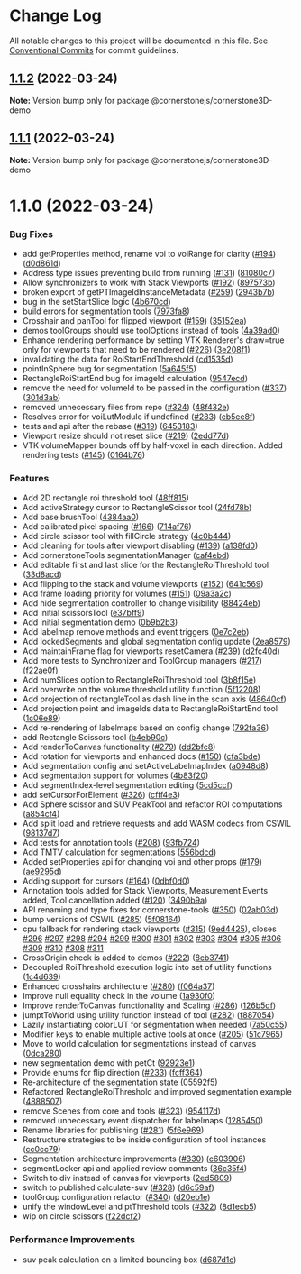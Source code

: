 # Change Log

All notable changes to this project will be documented in this file.
See [Conventional Commits](https://conventionalcommits.org) for commit guidelines.

## [1.1.2](https://github.com/PrecisionMetrics/cornerstone3d-FORPUBLIC/compare/@cornerstonejs/cornerstone3D-demo@1.1.1...@cornerstonejs/cornerstone3D-demo@1.1.2) (2022-03-24)

**Note:** Version bump only for package @cornerstonejs/cornerstone3D-demo





## [1.1.1](https://github.com/PrecisionMetrics/cornerstone3d-FORPUBLIC/compare/@cornerstonejs/cornerstone3D-demo@1.1.0...@cornerstonejs/cornerstone3D-demo@1.1.1) (2022-03-24)

**Note:** Version bump only for package @cornerstonejs/cornerstone3D-demo





# 1.1.0 (2022-03-24)


### Bug Fixes

* add getProperties method, rename voi to voiRange for clarity ([#194](https://github.com/PrecisionMetrics/cornerstone3d-FORPUBLIC/issues/194)) ([d0d861d](https://github.com/PrecisionMetrics/cornerstone3d-FORPUBLIC/commit/d0d861dbcc69df681540a7e37b60c6a5fa2caaa3))
* Address type issues preventing build from running ([#131](https://github.com/PrecisionMetrics/cornerstone3d-FORPUBLIC/issues/131)) ([81080c7](https://github.com/PrecisionMetrics/cornerstone3d-FORPUBLIC/commit/81080c719ea75cba7168165e5f733f4a7d6ec236))
* Allow synchronizers to work with Stack Viewports ([#192](https://github.com/PrecisionMetrics/cornerstone3d-FORPUBLIC/issues/192)) ([897573b](https://github.com/PrecisionMetrics/cornerstone3d-FORPUBLIC/commit/897573be5188a2e7fd39e4f0f9fc4d587c868155))
* broken export of getPTImageIdInstanceMetadata ([#259](https://github.com/PrecisionMetrics/cornerstone3d-FORPUBLIC/issues/259)) ([2943b7b](https://github.com/PrecisionMetrics/cornerstone3d-FORPUBLIC/commit/2943b7ba2be1d02af837916ab8126d1d239e11a2))
* bug in the setStartSlice logic ([4b670cd](https://github.com/PrecisionMetrics/cornerstone3d-FORPUBLIC/commit/4b670cd9f7d10858f1d4baabdce6ee8b81f37b41))
* build errors for segmentation tools ([7973fa8](https://github.com/PrecisionMetrics/cornerstone3d-FORPUBLIC/commit/7973fa8b20bddcd1a7edf733785f213804be3349))
* Crosshair and panTool for flipped viewport ([#159](https://github.com/PrecisionMetrics/cornerstone3d-FORPUBLIC/issues/159)) ([35152ea](https://github.com/PrecisionMetrics/cornerstone3d-FORPUBLIC/commit/35152ea1b7211f5e4fc2f5edb55bc5f8e70aa3d6))
* demos toolGroups should use toolOptions instead of tools ([4a39ad0](https://github.com/PrecisionMetrics/cornerstone3d-FORPUBLIC/commit/4a39ad0f434a077d90465bc259ca2950ee09e115))
* Enhance rendering performance by setting VTK Renderer's draw=true only for viewports that need to be rendered ([#226](https://github.com/PrecisionMetrics/cornerstone3d-FORPUBLIC/issues/226)) ([3e208f1](https://github.com/PrecisionMetrics/cornerstone3d-FORPUBLIC/commit/3e208f11556e80c7ca53f76ef20c87613d57c989))
* invalidating the data for RoiStartEndThreshold ([cd1535d](https://github.com/PrecisionMetrics/cornerstone3d-FORPUBLIC/commit/cd1535d77dd2fe551fa8e0fab0a4ac2bd16c38dc))
* pointInSphere bug for segmentation ([5a645f5](https://github.com/PrecisionMetrics/cornerstone3d-FORPUBLIC/commit/5a645f5b075d51c8dca5a273f5bccc653085a778))
* RectangleRoiStartEnd bug for imageId calculation ([9547ecd](https://github.com/PrecisionMetrics/cornerstone3d-FORPUBLIC/commit/9547ecdb6a58e129f041881b8b2989c95e842a9d))
* remove the need for volumeId to be passed in the configuration ([#337](https://github.com/PrecisionMetrics/cornerstone3d-FORPUBLIC/issues/337)) ([301d3ab](https://github.com/PrecisionMetrics/cornerstone3d-FORPUBLIC/commit/301d3ab61a4a29851f51f905dc6a94d20f6eae6a))
* removed unnecessary files from repo ([#324](https://github.com/PrecisionMetrics/cornerstone3d-FORPUBLIC/issues/324)) ([48f432e](https://github.com/PrecisionMetrics/cornerstone3d-FORPUBLIC/commit/48f432e72323567a13083cb274d65e56b3442635))
* Resolves error for voiLutModule if undefined ([#283](https://github.com/PrecisionMetrics/cornerstone3d-FORPUBLIC/issues/283)) ([cb5ee8f](https://github.com/PrecisionMetrics/cornerstone3d-FORPUBLIC/commit/cb5ee8fdebc7d6c7cf97b952061021f93046ad20))
* tests and api after the rebase ([#319](https://github.com/PrecisionMetrics/cornerstone3d-FORPUBLIC/issues/319)) ([6453183](https://github.com/PrecisionMetrics/cornerstone3d-FORPUBLIC/commit/64531833942f2db62cae3313a948ec38b9b5015c))
* Viewport resize should not reset slice ([#219](https://github.com/PrecisionMetrics/cornerstone3d-FORPUBLIC/issues/219)) ([2edd77d](https://github.com/PrecisionMetrics/cornerstone3d-FORPUBLIC/commit/2edd77d4d54dfcc7ffe1634cb8c3081928d8dd5e))
* VTK volumeMapper bounds off by half-voxel in each direction. Added rendering tests ([#145](https://github.com/PrecisionMetrics/cornerstone3d-FORPUBLIC/issues/145)) ([0164b76](https://github.com/PrecisionMetrics/cornerstone3d-FORPUBLIC/commit/0164b765cf1bd9121112bdc286f699f606393da0))


### Features

* Add 2D rectangle roi threshold tool ([48ff815](https://github.com/PrecisionMetrics/cornerstone3d-FORPUBLIC/commit/48ff81540534d21d6601c4db81abfdd706652607))
* Add activeStrategy cursor to RectangleScissor tool ([24fd78b](https://github.com/PrecisionMetrics/cornerstone3d-FORPUBLIC/commit/24fd78b5e1960843cfc4b60fd8fcb349f54ef2b7))
* Add base brushTool ([4384aa0](https://github.com/PrecisionMetrics/cornerstone3d-FORPUBLIC/commit/4384aa0fea6505db22d3c53e3b46d495d08766f6))
* Add calibrated pixel spacing ([#166](https://github.com/PrecisionMetrics/cornerstone3d-FORPUBLIC/issues/166)) ([714af76](https://github.com/PrecisionMetrics/cornerstone3d-FORPUBLIC/commit/714af76265099f8298e8d3f8c900f51cce9bf780))
* Add circle scissor tool with fillCircle strategy ([4c0b444](https://github.com/PrecisionMetrics/cornerstone3d-FORPUBLIC/commit/4c0b4444f61c33c02e31c33aa3bc53e62196ceb2))
* Add cleaning for tools after viewport disabling ([#139](https://github.com/PrecisionMetrics/cornerstone3d-FORPUBLIC/issues/139)) ([a138fd0](https://github.com/PrecisionMetrics/cornerstone3d-FORPUBLIC/commit/a138fd0805d09808c1dad1da7742c0d818c186f8))
* Add cornerstoneTools segmentationManager ([caf4ebd](https://github.com/PrecisionMetrics/cornerstone3d-FORPUBLIC/commit/caf4ebdacdaee8672055af71633c1b02b82e8d34))
* Add editable first and last slice for the RectangleRoiThreshold tool ([33d8acd](https://github.com/PrecisionMetrics/cornerstone3d-FORPUBLIC/commit/33d8acd49742204efad7b1c81dab343646ba102a))
* Add flipping to the stack and volume viewports ([#152](https://github.com/PrecisionMetrics/cornerstone3d-FORPUBLIC/issues/152)) ([641c569](https://github.com/PrecisionMetrics/cornerstone3d-FORPUBLIC/commit/641c569f1677e4983ae0772bfb5f39e5bc44accb))
* Add frame loading priority for volumes ([#151](https://github.com/PrecisionMetrics/cornerstone3d-FORPUBLIC/issues/151)) ([09a3a2c](https://github.com/PrecisionMetrics/cornerstone3d-FORPUBLIC/commit/09a3a2cdd0756332e8297f44e4d61643f6241b45))
* Add hide segmentation controller to change visibility ([88424eb](https://github.com/PrecisionMetrics/cornerstone3d-FORPUBLIC/commit/88424eb8d3052b77abf1021184aefcba53ef89df))
* Add initial scissorsTool ([e37bff9](https://github.com/PrecisionMetrics/cornerstone3d-FORPUBLIC/commit/e37bff9c14dc2ee870f895190f951fa20f8bb662))
* Add initial segmentation demo ([0b9b2b3](https://github.com/PrecisionMetrics/cornerstone3d-FORPUBLIC/commit/0b9b2b3932f65e6794327c86cc4212a58a9f837c))
* Add labelmap remove methods and event triggers ([0e7c2eb](https://github.com/PrecisionMetrics/cornerstone3d-FORPUBLIC/commit/0e7c2eb27cc77980b8369818b041170a6d5ef4be))
* Add lockedSegments and global segmentation config update ([2ea8579](https://github.com/PrecisionMetrics/cornerstone3d-FORPUBLIC/commit/2ea8579d3ad58a208f9b59f05eb4b594eebb79dd))
* Add maintainFrame flag for viewports resetCamera ([#239](https://github.com/PrecisionMetrics/cornerstone3d-FORPUBLIC/issues/239)) ([d2fc40d](https://github.com/PrecisionMetrics/cornerstone3d-FORPUBLIC/commit/d2fc40d067dd937287f5819c7ff767a16e6ef60d))
* Add more tests to Synchronizer and ToolGroup managers ([#217](https://github.com/PrecisionMetrics/cornerstone3d-FORPUBLIC/issues/217)) ([f22ae0f](https://github.com/PrecisionMetrics/cornerstone3d-FORPUBLIC/commit/f22ae0f1e751e3fd3944fe97c4abd9e1a10137e8))
* Add numSlices option to RectangleRoiThreshold tool ([3b8f15e](https://github.com/PrecisionMetrics/cornerstone3d-FORPUBLIC/commit/3b8f15ebbb5abf672ed592d6d4f99438f3992bf2))
* Add overwrite on the volume threshold utility function ([5f12208](https://github.com/PrecisionMetrics/cornerstone3d-FORPUBLIC/commit/5f12208057ab618ad8f3f78bb539c08500ffc4e0))
* Add projection of rectangleTool as dash line in the scan axis ([48640cf](https://github.com/PrecisionMetrics/cornerstone3d-FORPUBLIC/commit/48640cfdd17ddd42f7c951abf6c05c9a94783c90))
* Add projection point and imageIds data to RectangleRoiStartEnd tool ([1c06e89](https://github.com/PrecisionMetrics/cornerstone3d-FORPUBLIC/commit/1c06e89b55956a8bca3a90814fc8eb65135ee6a4))
* Add re-rendering of labelmaps based on config change ([792fa36](https://github.com/PrecisionMetrics/cornerstone3d-FORPUBLIC/commit/792fa3685dcb2715d7aaa22c71e4fd8e9d35b67a))
* add Rectangle Scissors tool ([b4eb90c](https://github.com/PrecisionMetrics/cornerstone3d-FORPUBLIC/commit/b4eb90c511eb69929ea1f104d9750884f411dcc2))
* Add renderToCanvas functionality ([#279](https://github.com/PrecisionMetrics/cornerstone3d-FORPUBLIC/issues/279)) ([dd2bfc8](https://github.com/PrecisionMetrics/cornerstone3d-FORPUBLIC/commit/dd2bfc8d085f0dda99473ba90dfc4ba2214fb2c4))
* Add rotation for viewports and enhanced docs ([#150](https://github.com/PrecisionMetrics/cornerstone3d-FORPUBLIC/issues/150)) ([cfa3bde](https://github.com/PrecisionMetrics/cornerstone3d-FORPUBLIC/commit/cfa3bde36120db4034e7efb11813b193a0e148ab))
* Add segmentation config and setActiveLabelmapIndex ([a0948d8](https://github.com/PrecisionMetrics/cornerstone3d-FORPUBLIC/commit/a0948d88349ead83fceb0b2726c7761bd8d8ce80))
* Add segmentation support for volumes ([4b83f20](https://github.com/PrecisionMetrics/cornerstone3d-FORPUBLIC/commit/4b83f20e5d4ec514cdd506f67361b38d532fc1f4))
* Add segmentIndex-level segmentation editing ([5cd5ccf](https://github.com/PrecisionMetrics/cornerstone3d-FORPUBLIC/commit/5cd5ccf91d2f970269f15d4331c9a839948aea06))
* add setCursorForElement ([#326](https://github.com/PrecisionMetrics/cornerstone3d-FORPUBLIC/issues/326)) ([cfff4e3](https://github.com/PrecisionMetrics/cornerstone3d-FORPUBLIC/commit/cfff4e38576a4e1cea1e76e9086f8f4ee2695e25))
* Add Sphere scissor and SUV PeakTool and refactor ROI computations ([a854cf4](https://github.com/PrecisionMetrics/cornerstone3d-FORPUBLIC/commit/a854cf48c370f97811b1fe8bae23802e440c6c41))
* Add split load and retrieve requests and add WASM codecs from CSWIL ([98137d7](https://github.com/PrecisionMetrics/cornerstone3d-FORPUBLIC/commit/98137d7a3ca824f1db7cb623431bd8d3a010b507))
* Add tests for annotation tools ([#208](https://github.com/PrecisionMetrics/cornerstone3d-FORPUBLIC/issues/208)) ([93fb724](https://github.com/PrecisionMetrics/cornerstone3d-FORPUBLIC/commit/93fb7240c6a6e54793ac680ce418a9330cdea781))
* Add TMTV calculation for segmentations ([556bdcd](https://github.com/PrecisionMetrics/cornerstone3d-FORPUBLIC/commit/556bdcd14123a90b275f54d9b82e79e68a5d1334))
* Added setProperties api for changing voi and other props ([#179](https://github.com/PrecisionMetrics/cornerstone3d-FORPUBLIC/issues/179)) ([ae9295d](https://github.com/PrecisionMetrics/cornerstone3d-FORPUBLIC/commit/ae9295db916a3ef5d30d591a0541b2a8c6213fe8))
* Adding support for cursors ([#164](https://github.com/PrecisionMetrics/cornerstone3d-FORPUBLIC/issues/164)) ([0dbf0d0](https://github.com/PrecisionMetrics/cornerstone3d-FORPUBLIC/commit/0dbf0d0e85b7d4e27fe15fb9f5a659985811cfb0))
* Annotation tools added for Stack Viewports, Measurement Events added, Tool cancellation added  ([#120](https://github.com/PrecisionMetrics/cornerstone3d-FORPUBLIC/issues/120)) ([3490b9a](https://github.com/PrecisionMetrics/cornerstone3d-FORPUBLIC/commit/3490b9a9a319d336841c3ed0cc314581710fa53c))
* API renaming and type fixes for cornerstone-tools ([#350](https://github.com/PrecisionMetrics/cornerstone3d-FORPUBLIC/issues/350)) ([02ab03d](https://github.com/PrecisionMetrics/cornerstone3d-FORPUBLIC/commit/02ab03d60c214bf8a6abc9b0b7e77c1f08f82c9a))
* bump versions of CSWIL ([#285](https://github.com/PrecisionMetrics/cornerstone3d-FORPUBLIC/issues/285)) ([5f08164](https://github.com/PrecisionMetrics/cornerstone3d-FORPUBLIC/commit/5f081648284c1ad5f4b08179ad1da5dd3b5a4d81))
* cpu fallback for rendering stack viewports ([#315](https://github.com/PrecisionMetrics/cornerstone3d-FORPUBLIC/issues/315)) ([9ed4425](https://github.com/PrecisionMetrics/cornerstone3d-FORPUBLIC/commit/9ed44254c21455ec14b4ee0019784d4d73bd9cd3)), closes [#296](https://github.com/PrecisionMetrics/cornerstone3d-FORPUBLIC/issues/296) [#297](https://github.com/PrecisionMetrics/cornerstone3d-FORPUBLIC/issues/297) [#298](https://github.com/PrecisionMetrics/cornerstone3d-FORPUBLIC/issues/298) [#294](https://github.com/PrecisionMetrics/cornerstone3d-FORPUBLIC/issues/294) [#299](https://github.com/PrecisionMetrics/cornerstone3d-FORPUBLIC/issues/299) [#300](https://github.com/PrecisionMetrics/cornerstone3d-FORPUBLIC/issues/300) [#301](https://github.com/PrecisionMetrics/cornerstone3d-FORPUBLIC/issues/301) [#302](https://github.com/PrecisionMetrics/cornerstone3d-FORPUBLIC/issues/302) [#303](https://github.com/PrecisionMetrics/cornerstone3d-FORPUBLIC/issues/303) [#304](https://github.com/PrecisionMetrics/cornerstone3d-FORPUBLIC/issues/304) [#305](https://github.com/PrecisionMetrics/cornerstone3d-FORPUBLIC/issues/305) [#306](https://github.com/PrecisionMetrics/cornerstone3d-FORPUBLIC/issues/306) [#309](https://github.com/PrecisionMetrics/cornerstone3d-FORPUBLIC/issues/309) [#310](https://github.com/PrecisionMetrics/cornerstone3d-FORPUBLIC/issues/310) [#308](https://github.com/PrecisionMetrics/cornerstone3d-FORPUBLIC/issues/308) [#311](https://github.com/PrecisionMetrics/cornerstone3d-FORPUBLIC/issues/311)
* CrossOrigin check is added to demos ([#222](https://github.com/PrecisionMetrics/cornerstone3d-FORPUBLIC/issues/222)) ([8cb3741](https://github.com/PrecisionMetrics/cornerstone3d-FORPUBLIC/commit/8cb374127a502b0ec289f4eb11fa1bb98b6a1710))
* Decoupled RoiThreshold execution logic into set of utility functions ([1c4d639](https://github.com/PrecisionMetrics/cornerstone3d-FORPUBLIC/commit/1c4d639fcce2af2a5ebc6cb8816519a7d48a5114))
* Enhanced crosshairs architecture ([#280](https://github.com/PrecisionMetrics/cornerstone3d-FORPUBLIC/issues/280)) ([f064a37](https://github.com/PrecisionMetrics/cornerstone3d-FORPUBLIC/commit/f064a374b1bb68ef60aaa82683193e231775df94))
* Improve null equality check in the volume ([1a930f0](https://github.com/PrecisionMetrics/cornerstone3d-FORPUBLIC/commit/1a930f01f4769424e311fffcff0949ed900bdd61))
* Improve renderToCanvas functionality and Scaling ([#286](https://github.com/PrecisionMetrics/cornerstone3d-FORPUBLIC/issues/286)) ([126b5df](https://github.com/PrecisionMetrics/cornerstone3d-FORPUBLIC/commit/126b5df6d6cde7477a3a7b61814e06f4f5b67813))
* jumptToWorld using utility function instead of tool ([#282](https://github.com/PrecisionMetrics/cornerstone3d-FORPUBLIC/issues/282)) ([f887054](https://github.com/PrecisionMetrics/cornerstone3d-FORPUBLIC/commit/f887054a327ca0c99b1722d8845d1ba4187530b6))
* Lazily instantiating colorLUT for segmentation when needed ([7a50c55](https://github.com/PrecisionMetrics/cornerstone3d-FORPUBLIC/commit/7a50c55046ca08a0bd11ee8ae24c985bb03717d1))
* Modifier keys to enable multiple active tools at once ([#205](https://github.com/PrecisionMetrics/cornerstone3d-FORPUBLIC/issues/205)) ([51c7965](https://github.com/PrecisionMetrics/cornerstone3d-FORPUBLIC/commit/51c7965d5b71e8b544d2d5b9f19aef2e2679be19))
* Move to world calculation for segmentations instead of canvas ([0dca280](https://github.com/PrecisionMetrics/cornerstone3d-FORPUBLIC/commit/0dca280d4b396135112d802bcc712671d1eb8e1b))
* new segmentation demo with petCt ([92923e1](https://github.com/PrecisionMetrics/cornerstone3d-FORPUBLIC/commit/92923e17024d615ec7b1f62f373fecf1767aac8b))
* Provide enums for flip direction ([#233](https://github.com/PrecisionMetrics/cornerstone3d-FORPUBLIC/issues/233)) ([fcff364](https://github.com/PrecisionMetrics/cornerstone3d-FORPUBLIC/commit/fcff364d179c858c89a1fadc4d39424349b106e6))
* Re-architecture of the segmentation state ([05592f5](https://github.com/PrecisionMetrics/cornerstone3d-FORPUBLIC/commit/05592f5ce81f83d283779c5e9afc41b23802fddc))
* Refactored RectangleRoiThreshold and improved segmentation example ([4888507](https://github.com/PrecisionMetrics/cornerstone3d-FORPUBLIC/commit/48885071f90872a4f364c187cb99b5932601c09e))
* remove Scenes from core and tools ([#323](https://github.com/PrecisionMetrics/cornerstone3d-FORPUBLIC/issues/323)) ([954117d](https://github.com/PrecisionMetrics/cornerstone3d-FORPUBLIC/commit/954117d87f178fe4cbada478417d927ac436d379))
* removed unnecessary event dispatcher for labelmaps ([1285450](https://github.com/PrecisionMetrics/cornerstone3d-FORPUBLIC/commit/12854503bf3b7ac4b15453aa74fb84314558d6e3))
* Rename libraries for publishing ([#281](https://github.com/PrecisionMetrics/cornerstone3d-FORPUBLIC/issues/281)) ([5f6e969](https://github.com/PrecisionMetrics/cornerstone3d-FORPUBLIC/commit/5f6e9691123c91db0ba536750274932a6d1ef51b))
* Restructure strategies to be inside configuration of tool instances ([cc0cc79](https://github.com/PrecisionMetrics/cornerstone3d-FORPUBLIC/commit/cc0cc7948b8c50bdccb53fb2fe4a2fde16095a97))
* Segmentation architecture improvements ([#330](https://github.com/PrecisionMetrics/cornerstone3d-FORPUBLIC/issues/330)) ([c603906](https://github.com/PrecisionMetrics/cornerstone3d-FORPUBLIC/commit/c60390646a2b84bc6e63e4a08c4e97a81601b1d8))
* segmentLocker api and applied review comments ([36c35f4](https://github.com/PrecisionMetrics/cornerstone3d-FORPUBLIC/commit/36c35f4b4882b3efed84f18b2260c5c96990c36c))
* Switch to div instead of canvas for viewports ([2ed5809](https://github.com/PrecisionMetrics/cornerstone3d-FORPUBLIC/commit/2ed5809610b211961218342564de7e297c3e2af6))
* switch to published calculate-suv ([#328](https://github.com/PrecisionMetrics/cornerstone3d-FORPUBLIC/issues/328)) ([d6c59af](https://github.com/PrecisionMetrics/cornerstone3d-FORPUBLIC/commit/d6c59af77ecfa3575a2fe586fd942bece16713c9))
* toolGroup configuration refactor ([#340](https://github.com/PrecisionMetrics/cornerstone3d-FORPUBLIC/issues/340)) ([d20eb1e](https://github.com/PrecisionMetrics/cornerstone3d-FORPUBLIC/commit/d20eb1ebb5b04eeced837a7f8a7dbdb99a2dba0e))
* unify the windowLevel and ptThreshold tools ([#322](https://github.com/PrecisionMetrics/cornerstone3d-FORPUBLIC/issues/322)) ([8d1ecb5](https://github.com/PrecisionMetrics/cornerstone3d-FORPUBLIC/commit/8d1ecb5a8a5e6a9f423a7ab6169b52149318f94a))
* wip on circle scissors ([f22dcf2](https://github.com/PrecisionMetrics/cornerstone3d-FORPUBLIC/commit/f22dcf2bb5834b799bf8f0966979740720408351))


### Performance Improvements

* suv peak calculation on a limited bounding box ([d687d1c](https://github.com/PrecisionMetrics/cornerstone3d-FORPUBLIC/commit/d687d1c43a866179ecd9129d462cf36fc89094cf))
